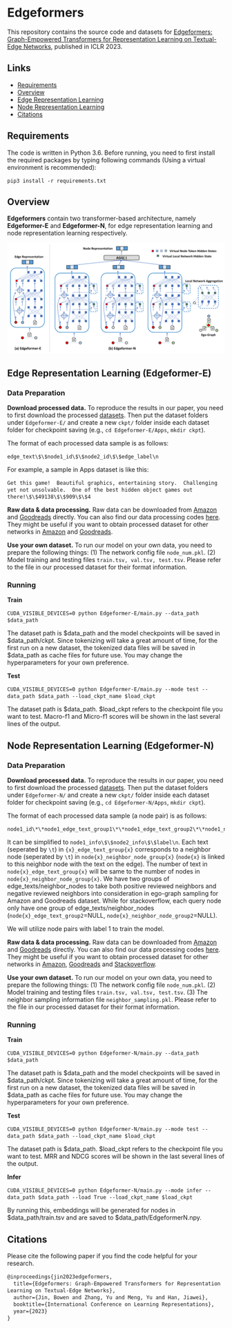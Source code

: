 # Edgeformers

This repository contains the source code and datasets for [Edgeformers: Graph-Empowered Transformers for Representation Learning on Textual-Edge Networks](), published in ICLR 2023.

## Links

- [Requirements](#Requirements)
- [Overview](#Overview)
- [Edge Representation Learning](#Edge-Representation-Learning)
- [Node Representation Learning](#Node-Representation-Learning)
- [Citations](#Citations)

## Requirements

The code is written in Python 3.6. Before running, you need to first install the required packages by typing following commands (Using a virtual environment is recommended):

```
pip3 install -r requirements.txt
```

## Overview
**Edgeformers** contain two transformer-based architecture, namely **Edgeformer-E** and **Edgeformer-N**, for edge representation learning and node representation learning respectively.

<!-- <img src="Edgeformers.png" width="600px"></img> -->
<p align="center">
  <img src="Edgeformers.png" width="600px"/>
</p>

## Edge Representation Learning (Edgeformer-E)
### Data Preparation
**Download processed data.** To reproduce the results in our paper, you need to first download the processed [datasets](https://drive.google.com/drive/folders/1DP88baeCsJzueSWy4S4VXtdjg1W79Rlt?usp=sharing). Then put the dataset folders under ```Edgeformer-E/``` and create a new ```ckpt/``` folder inside each dataset folder for checkpoint saving (e.g., ```cd Edgeformer-E/Apps```, ```mkdir ckpt```).

The format of each processed data sample is as follows:
```
edge_text\$\$node1_id\$\$node2_id\$\$edge_label\n
```

For example, a sample in Apps dataset is like this:
```
Get this game!  Beautiful graphics, entertaining story.  Challenging yet not unsolvable.  One of the best hidden object games out there!\$\$49138\$\$909\$\$4
```

**Raw data & data processing.** Raw data can be downloaded from [Amazon](https://nijianmo.github.io/amazon/index.html#code) and [Goodreads](https://sites.google.com/eng.ucsd.edu/ucsdbookgraph/reviews?authuser=0) directly. You can also find our data processing codes [here](https://drive.google.com/drive/folders/1vTNiOCGwd7Mik-ntl6hsRHaNo80GXWuN?usp=sharing). They might be useful if you want to obtain processed dataset for other networks in [Amazon](https://nijianmo.github.io/amazon/index.html#code) and [Goodreads](https://sites.google.com/eng.ucsd.edu/ucsdbookgraph/reviews?authuser=0).

**Use your own dataset.** To run our model on your own data, you need to prepare the following things:
(1) The network config file ```node_num.pkl```. (2) Model training and testing files ```train.tsv, val.tsv, test.tsv```. Please refer to the file in our processed dataset for their format information.

### Running
**Train**
```
CUDA_VISIBLE_DEVICES=0 python Edgeformer-E/main.py --data_path $data_path
```
The dataset path is $data_path and the model checkpoints will be saved in $data_path/ckpt. Since tokenizing will take a great amount of time, for the first run on a new dataset, the tokenized data files will be saved in $data_path as cache files for future use. You may change the hyperparameters for your own preference.


**Test**
```
CUDA_VISIBLE_DEVICES=0 python Edgeformer-E/main.py --mode test --data_path $data_path --load_ckpt_name $load_ckpt
```
The dataset path is $data_path. $load_ckpt refers to the checkpoint file you want to test. Macro-f1 and Micro-f1 scores will be shown in the last several lines of the output.



## Node Representation Learning (Edgeformer-N)
### Data Preparation
**Download processed data.** To reproduce the results in our paper, you need to first download the processed [datasets](https://drive.google.com/drive/folders/1TMUvw_KYtMMhG2lyHVYVOUV6CqSxEPUr?usp=sharing). Then put the dataset folders under ```Edgeformer-N/``` and create a new ```ckpt/``` folder inside each dataset folder for checkpoint saving (e.g., ```cd Edgeformer-N/Apps```, ```mkdir ckpt```).

The format of each processed data sample (a node pair) is as follows:
```
node1_id\*\*node1_edge_text_group1\*\*node1_edge_text_group2\*\*node1_neighbor_node_group1\*\*node1_neighbor_node_group2\$\$node1_id\*\*node1_edge_text_group1\*\*node1_edge_text_group2\*\*node1_neighbor_node_group1\*\*node1_neighbor_node_group2\$\$label\n
```
It can be simplified to ```node1_info\$\$node2_info\$\$label\n```. Each text (seperated by ```\t```) in ```{x}_edge_text_group{x}``` corresponds to a neighbor node (seperated by ```\t```) in ```node{x}_neighbor_node_group{x}``` (```node{x}``` is linked to this neighbor node with the text on the edge). The number of text in ```node{x}_edge_text_group{x}``` will be same to the number of nodes in ```node{x}_neighbor_node_group{x}```. We have two groups of edge_texts/neighbor_nodes to take both positive reviewed neighbors and negative reviewed neighbors into consideration in ego-graph sampling for Amazon and Goodreads dataset. While for stackoverflow, each query node only have one group of edge_texts/neighbor_nodes (```node{x}_edge_text_group2```=NULL, ```node{x}_neighbor_node_group2```=NULL).

We will utilize node pairs with label 1 to train the model.

**Raw data & data processing.** Raw data can be downloaded from [Amazon](https://nijianmo.github.io/amazon/index.html#code) and [Goodreads](https://sites.google.com/eng.ucsd.edu/ucsdbookgraph/reviews?authuser=0) directly. You can also find our data processing codes [here](https://drive.google.com/drive/folders/1Ge2gSdWOmXbwAm5tZy4uu0apaBx6jtm6?usp=sharing). They might be useful if you want to obtain processed dataset for other networks in [Amazon](https://nijianmo.github.io/amazon/index.html#code), [Goodreads](https://sites.google.com/eng.ucsd.edu/ucsdbookgraph/reviews?authuser=0) and [Stackoverflow](https://www.kaggle.com/datasets/stackoverflow/stackoverflow?select=posts_moderator_nomination).

**Use your own dataset.** To run our model on your own data, you need to prepare the following things:
(1) The network config file ```node_num.pkl```. (2) Model training and testing files ```train.tsv, val.tsv, test.tsv```. (3) The neighbor sampling information file ```neighbor_sampling.pkl```. Please refer to the file in our processed dataset for their format information.


### Running
**Train**
```
CUDA_VISIBLE_DEVICES=0 python Edgeformer-N/main.py --data_path $data_path
```
The dataset path is $data_path and the model checkpoints will be saved in $data_path/ckpt. Since tokenizing will take a great amount of time, for the first run on a new dataset, the tokenized data files will be saved in $data_path as cache files for future use. You may change the hyperparameters for your own preference.

**Test**
```
CUDA_VISIBLE_DEVICES=0 python Edgeformer-N/main.py --mode test --data_path $data_path --load_ckpt_name $load_ckpt
```
The dataset path is $data_path. $load_ckpt refers to the checkpoint file you want to test. MRR and NDCG scores will be shown in the last several lines of the output.

**Infer**
```
CUDA_VISIBLE_DEVICES=0 python Edgeformer-N/main.py --mode infer --data_path $data_path --load True --load_ckpt_name $load_ckpt
```
By running this, embeddings will be generated for nodes in $data_path/train.tsv and are saved to $data_path/EdgeformerN.npy.

## Citations

Please cite the following paper if you find the code helpful for your research.
```
@inproceedings{jin2023edgeformers,
  title={Edgeformers: Graph-Empowered Transformers for Representation Learning on Textual-Edge Networks},
  author={Jin, Bowen and Zhang, Yu and Meng, Yu and Han, Jiawei},
  booktitle={International Conference on Learning Representations},
  year={2023}
}
```
